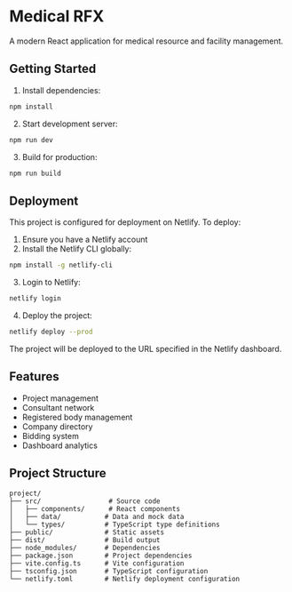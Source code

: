 # Medical RFX

A modern React application for medical resource and facility management.

## Getting Started

1. Install dependencies:
```bash
npm install
```

2. Start development server:
```bash
npm run dev
```

3. Build for production:
```bash
npm run build
```

## Deployment

This project is configured for deployment on Netlify. To deploy:

1. Ensure you have a Netlify account
2. Install the Netlify CLI globally:
```bash
npm install -g netlify-cli
```

3. Login to Netlify:
```bash
netlify login
```

4. Deploy the project:
```bash
netlify deploy --prod
```

The project will be deployed to the URL specified in the Netlify dashboard.

## Features

- Project management
- Consultant network
- Registered body management
- Company directory
- Bidding system
- Dashboard analytics

## Project Structure

```
project/
├── src/                 # Source code
│   ├── components/      # React components
│   ├── data/           # Data and mock data
│   └── types/          # TypeScript type definitions
├── public/             # Static assets
├── dist/               # Build output
├── node_modules/       # Dependencies
├── package.json        # Project dependencies
├── vite.config.ts      # Vite configuration
├── tsconfig.json       # TypeScript configuration
└── netlify.toml        # Netlify deployment configuration
```
